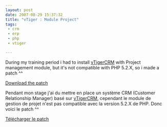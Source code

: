 ```yaml
---
layout: post
date: 2007-08-29 15:37:32
title: "vTiger : Module Project"
tags:
 - crm
 - erp
 - php
 - vtiger

---
```


During my training period i had to install [vTigerCRM](http://www.vtiger.com) with Project management module, but it's not compatible with PHP 5.2.X, so i made a patch ^^

[Download the patch](http://static.zenithar.org/resources/vtiger503_PHP52_Project.rar)

Pendant mon stage j'ai du mettre en place un système CRM (Customer Relationship Manager) basé sur [vTigerCRM](http://www.vtiger.com), cependant le module de gestion de projet n'est pas compatible avec la version 5.2.X de PHP. Donc voici le patch ^^

[Télécharger le patch](http://static.zenithar.org/resources/vtiger503_PHP52_Project.rar)


